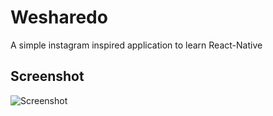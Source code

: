 # Wesharedo
 A simple instagram inspired application to learn React-Native
 
## Screenshot
![Screenshot](wesharedo.jpg=1440x720)
